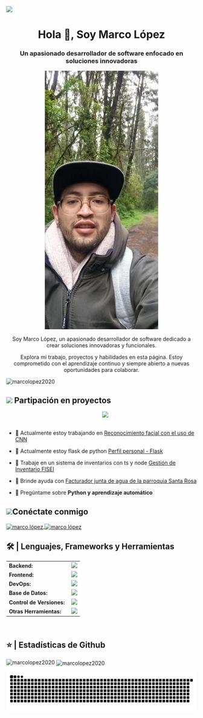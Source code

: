 

<!-- Encabezado con divisor horizontal (gradiente) -->
<img src="https://user-images.githubusercontent.com/73097560/115834477-dbab4500-a447-11eb-908a-139a6edaec5c.gif">

<h1 align="center">Hola 👋, Soy Marco López</h1>
<h3 align="center">Un apasionado desarrollador de software enfocado en soluciones innovadoras</h3>

<div align="center">
    <img src="https://github.com/MarcoLopez2020/MarcoLopez2020/blob/main/static/css/eu05.jpeg" alt="Sobre mí" width="300"/>
    <p>Soy Marco López, un apasionado desarrollador de software dedicado a crear soluciones innovadoras y funcionales.</p>
    <p>Explora mi trabajo, proyectos y habilidades en esta página. Estoy comprometido con el aprendizaje continuo y siempre abierto a nuevas oportunidades para colaborar.</p>
</div>

<p align="left">
    <img src="https://komarev.com/ghpvc/?username=marcolopez2020&label=Visitas%20al%20perfil&color=0e75b6&style=flat" alt="marcolopez2020" />
</p>


## <picture> <img src="https://github.com/7oSkaaa/7oSkaaa/blob/main/Images/competitive_programming_profile.png?raw=true" width=40> </picture> Partipación en proyectos
<picture> <img align="right" src="https://github.com/7oSkaaa/7oSkaaa/blob/main/Images/Right_Side.gif?raw=true" width = 250px></picture>

<br><br>
- 🔭 Actualmente estoy trabajando en [Reconocimiento facial con el uso de CNN](https://github.com/MarcoLopez2020/reconocimiento_facial_IA)

- 🌱 Actualmente estoy flask de python [Perfil personal - Flask](https://github.com/MarcoLopez2020/perfil_flask)

- 👯 Trabaje en un sistema de inventarios con ts y node [Gestión de Inventario FISEI](https://github.com/SebasTix02/Mercury)

- 🤝  Brinde ayuda con [Facturador junta de agua de la parroquia Santa Rosa](https://github.com/MarcoLopez2020/reconocimiento_facial_IA)

- 💬 Pregúntame sobre **Python y aprendizaje automático**
## <picture><img src = "https://github.com/7oSkaaa/7oSkaaa/blob/main/Images/about_me.gif?raw=true" width = 50px></picture>Conéctate conmigo
<p align="left">
    <a href="https://www.linkedin.com/in/marco-l%C3%B3pez-98736b163/" target="blank">
        <img align="center" src="https://raw.githubusercontent.com/rahuldkjain/github-profile-readme-generator/master/src/images/icons/Social/linked-in-alt.svg" alt="marco lópez" height="30" width="40" />
    </a>
    <a href="https://marco-lopez.vercel.app/" target="blank">
        <img align="center" src="https://raw.githubusercontent.com/rahuldkjain/github-profile-readme-generator/master/src/images/icons/Social/facebook.svg" alt="marco lópez" height="30" width="40" />
    </a>
</p>


<h2>🛠️ | Lenguajes, Frameworks y Herramientas </h2>
<table>
    <tr>
        <td style="font-weight: bold; padding-right: 10px; vertical-align: center; border: none;">Backend:</td>
        <td><img height="40" src="https://skillicons.dev/icons?i=python,java,php,django,flask"/></td>
    </tr>
    <tr>
        <td style="font-weight: bold; padding-right: 10px; vertical-align: center;">Frontend:</td>
        <td><img height="40" src="https://skillicons.dev/icons?i=html,css,js,bootstrap,react,nextjs,ts"/></td>
    </tr>
    <tr>
        <td style="font-weight: bold; padding-right: 10px; vertical-align: center; border: none;">DevOps:</td>
        <td><img height="40" src="https://skillicons.dev/icons?i=aws,githubactions"/></td>
    </tr>
    <tr>
        <td style="font-weight: bold; padding-right: 10px; vertical-align: center; border: none;">Base de Datos:</td>
        <td><img height="40" src="https://skillicons.dev/icons?i=mysql,postgresql,mongodb,firebase"/></td>
    </tr>
    <tr>
        <td style="font-weight: bold; padding-right: 10px; vertical-align: center; border: none;">Control de Versiones:</td>
        <td><img height="40" src="https://skillicons.dev/icons?i=github,gitlab"/></td>
    </tr>
    <tr>
        <td style="font-weight: bold; padding-right: 10px; vertical-align: center; border: none;">Otras Herramientas:</td>
        <td><img height="40" src="https://skillicons.dev/icons?i=linux, canva "/></td>
    </tr>
</table>
<br>

</p>
<h2>⭐ | Estadísticas de Github </h2>

<p>
    <img align="left" src="https://github-readme-stats.vercel.app/api/top-langs?username=marcolopez2020&show_icons=true&locale=es&layout=compact" alt="marcolopez2020" />
</p>

<p>&nbsp;<img align="center" src="https://github-readme-stats.vercel.app/api?username=marcolopez2020&show_icons=true&locale=es" alt="marcolopez2020" /></p>

<p align="center">
    <img src="https://github.com/7oSkaaa/7oSkaaa/blob/output/github-contribution-grid-snake.svg?" alt="Snake Game" />
</p>
